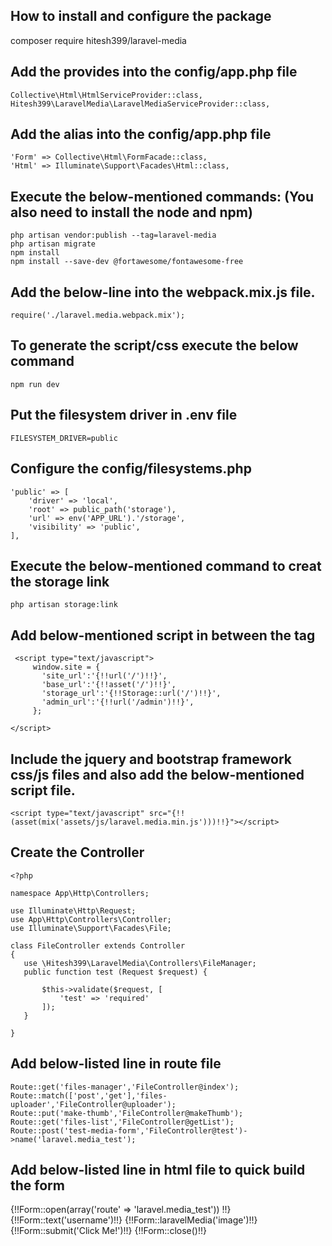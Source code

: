 ## How to install and configure the package
composer require hitesh399/laravel-media

## Add the provides into the config/app.php file
```
Collective\Html\HtmlServiceProvider::class,
Hitesh399\LaravelMedia\LaravelMediaServiceProvider::class,
``` 
## Add the alias into the config/app.php file
```
'Form' => Collective\Html\FormFacade::class,
'Html' => Illuminate\Support\Facades\Html::class,
```
## Execute the below-mentioned commands: (You also need to install the node and npm)
```
php artisan vendor:publish --tag=laravel-media
php artisan migrate
npm install
npm install --save-dev @fortawesome/fontawesome-free
```
## Add the below-line into the webpack.mix.js file.
```
require('./laravel.media.webpack.mix');
```
## To generate the script/css execute the below command
```
npm run dev
```
## Put the filesystem driver in .env file
```
FILESYSTEM_DRIVER=public
```
## Configure the config/filesystems.php
```
'public' => [
    'driver' => 'local',
    'root' => public_path('storage'),
    'url' => env('APP_URL').'/storage',
    'visibility' => 'public',
],
```
## Execute the below-mentioned command to creat the storage link
```
php artisan storage:link
```
## Add below-mentioned script in between the <head> tag
 ```
  <script type="text/javascript">
      window.site = {
        'site_url':'{!!url('/')!!}',
        'base_url':'{!!asset('/')!!}',
        'storage_url':'{!!Storage::url('/')!!}',
        'admin_url':'{!!url('/admin')!!}',
      };

</script>
 ```
 ## Include the jquery and bootstrap framework css/js files and also add the below-mentioned script file.
 ```
 <script type="text/javascript" src="{!!(asset(mix('assets/js/laravel.media.min.js')))!!}"></script>
 ```
 
 ## Create the Controller
 ```
 <?php

namespace App\Http\Controllers;

use Illuminate\Http\Request;
use App\Http\Controllers\Controller;
use Illuminate\Support\Facades\File;

class FileController extends Controller
{
	use \Hitesh399\LaravelMedia\Controllers\FileManager;
	public function test (Request $request) {

		$this->validate($request, [
            'test' => 'required'
        ]);
	}
	
}
 ```
 ## Add below-listed line in route file
 ```
Route::get('files-manager','FileController@index');
Route::match(['post','get'],'files-uploader','FileController@uploader');
Route::put('make-thumb','FileController@makeThumb');
Route::get('files-list','FileController@getList');
Route::post('test-media-form','FileController@test')->name('laravel.media_test');
 ```
## Add below-listed line in html file to quick build the form
 {!!Form::open(array('route' => 'laravel.media_test')) !!}
    {!!Form::text('username')!!}
    {!!Form::laravelMedia('image')!!}
    {!!Form::submit('Click Me!')!!}
{!!Form::close()!!}
